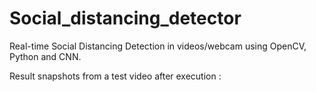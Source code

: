 # Social_distancing_detector
Real-time Social Distancing Detection in videos/webcam using OpenCV, Python and CNN.

Result snapshots from a test video after execution :
